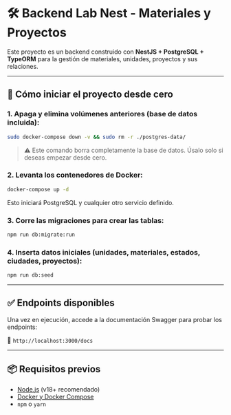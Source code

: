 # 🛠️ Backend Lab Nest - Materiales y Proyectos

Este proyecto es un backend construido con **NestJS + PostgreSQL + TypeORM** para la gestión de materiales, unidades, proyectos y sus relaciones.

---

## 🚀 Cómo iniciar el proyecto desde cero

### 1. Apaga y elimina volúmenes anteriores (base de datos incluida):

```bash
sudo docker-compose down -v && sudo rm -r ./postgres-data/
```

> ⚠️ Este comando borra completamente la base de datos. Úsalo solo si deseas empezar desde cero.

### 2. Levanta los contenedores de Docker:

```bash
docker-compose up -d
```

Esto iniciará PostgreSQL y cualquier otro servicio definido.

### 3. Corre las migraciones para crear las tablas:

```bash
npm run db:migrate:run
```

### 4. Inserta datos iniciales (unidades, materiales, estados, ciudades, proyectos):

```bash
npm run db:seed
```

---

## ✅ Endpoints disponibles

Una vez en ejecución, accede a la documentación Swagger para probar los endpoints:

📄 `http://localhost:3000/docs`

---

## 📦 Requisitos previos

- [Node.js](https://nodejs.org/) (v18+ recomendado)
- [Docker y Docker Compose](https://docs.docker.com/)
- `npm` o `yarn`
